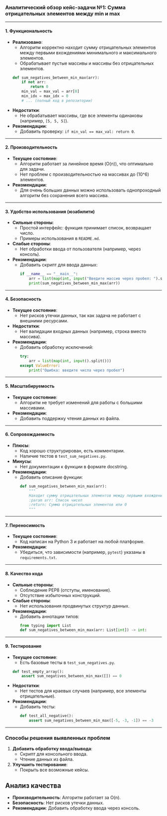 ### **Аналитический обзор кейс-задачи №1: Сумма отрицательных элементов между min и max**

---

#### **1. Функциональность**
- **Реализовано**:
  - Алгоритм корректно находит сумму отрицательных элементов между первыми вхождениями минимального и максимального элементов.
  - Обрабатывает пустые массивы и массивы без отрицательных элементов.
  ```python
  def sum_negatives_between_min_max(arr):
      if not arr:
          return 0
      min_val = max_val = arr[0]
      min_idx = max_idx = 0
      # ... (полный код в репозитории)
  ```
- **Недостатки**:
  - Не обрабатывает массивы, где все элементы одинаковы (например, `[5, 5, 5]`).
- **Рекомендации**:
  - Добавить проверку: `if min_val == max_val: return 0`.

---

#### **2. Производительность**
- **Текущее состояние**:
  - Алгоритм работает за линейное время \(O(n)\), что оптимально для задачи.
  - Нет проблем с производительностью на массивах до \(10^6\) элементов.
- **Рекомендации**:
  - Для очень больших данных можно использовать однопроходный алгоритм без сохранения всего массива.

---

#### **3. Удобство использования (юзабилити)**
- **Сильные стороны**:
  - Простой интерфейс: функция принимает список, возвращает число.
  - Примеры использования в `README.md`.
- **Слабые стороны**:
  - Нет обработки ввода от пользователя (например, через консоль).
- **Рекомендации**:
  - Добавить скрипт для ввода данных:
    ```python
    if __name__ == "__main__":
        arr = list(map(int, input("Введите массив через пробел: ").split()))
        print(sum_negatives_between_min_max(arr))
    ```

---

#### **4. Безопасность**
- **Текущее состояние**:
  - Нет рисков утечки данных, так как задача не работает с внешними ресурсами.
- **Недостатки**:
  - Нет валидации входных данных (например, строка вместо массива).
- **Рекомендации**:
  - Добавить обработку исключений:
    ```python
    try:
        arr = list(map(int, input().split()))
    except ValueError:
        print("Ошибка: введите числа через пробел")
    ```

---

#### **5. Масштабируемость**
- **Текущее состояние**:
  - Алгоритм не требует изменений для работы с большими массивами.
- **Рекомендации**:
  - Добавить поддержку чтения данных из файла.

---

#### **6. Сопровождаемость**
- **Плюсы**:
  - Код хорошо структурирован, есть комментарии.
  - Наличие тестов в `test_sum_negatives.py`.
- **Минусы**:
  - Нет документации к функции в формате docstring.
- **Рекомендации**:
  - Добавить описание функции:
    ```python
    def sum_negatives_between_min_max(arr):
        """
        Находит сумму отрицательных элементов между первыми вхождениями min и max.
        :param arr: Список чисел
        :return: Сумма отрицательных элементов или 0
        """
    ```

---

#### **7. Переносимость**
- **Текущее состояние**:
  - Код написан на Python 3 и работает на любой платформе.
- **Рекомендации**:
  - Убедиться, что зависимости (например, `pytest`) указаны в `requirements.txt`.

---

#### **8. Качество кода**
- **Сильные стороны**:
  - Соблюдение PEP8 (отступы, именование).
  - Отсутствие избыточных конструкций.
- **Слабые стороны**:
  - Нет использования продвинутых структур данных.
- **Рекомендации**:
  - Добавить аннотации типов:
    ```python
    from typing import List
    def sum_negatives_between_min_max(arr: List[int]) -> int:
    ```

---

#### **9. Тестирование**
- **Текущее состояние**:
  - Есть базовые тесты в `test_sum_negatives.py`.
  ```python
  def test_empty_array():
      assert sum_negatives_between_min_max([]) == 0
  ```
- **Недостатки**:
  - Нет тестов для краевых случаев (например, все элементы отрицательные).
- **Рекомендации**:
  - Добавить тесты:
    ```python
    def test_all_negative():
        assert sum_negatives_between_min_max([-5, -3, -1]) == -3
    ```

---

### **Способы решения выявленных проблем**
1. **Добавить обработку ввода/вывода**:
   - Скрипт для консольного ввода.
   - Чтение данных из файла.
2. **Улучшить тестирование**:
   - Покрыть все возможные кейсы.

## Анализ качества
- **Производительность**: Алгоритм работает за O(n).
- **Безопасность**: Нет рисков утечки данных.
- **Рекомендации**: Добавить обработку ввода через консоль.
